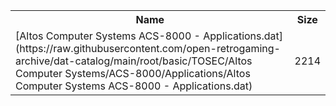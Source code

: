 <table>
<tr><th>Name</th><th>Size</th></tr>
<tr><td>[Altos Computer Systems ACS-8000 - Applications.dat](https://raw.githubusercontent.com/open-retrogaming-archive/dat-catalog/main/root/basic/TOSEC/Altos Computer Systems/ACS-8000/Applications/Altos Computer Systems ACS-8000 - Applications.dat)</td><td>2214</td></tr>
</table>
